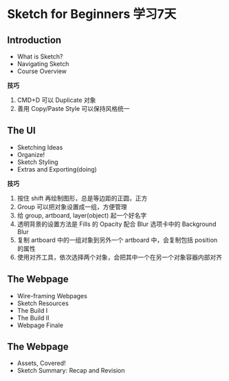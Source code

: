# Sketch for Beginners 学习7天

## Introduction

* What is Sketch?
* Navigating Sketch
* Course Overview

**技巧**

1. CMD+D 可以 Duplicate 对象
2. 善用 Copy/Paste Style 可以保持风格统一

## The UI

* Sketching Ideas
* Organize!
* Sketch Styling
* Extras and Exporting(doing)

**技巧**

1. 按住 shift 再绘制图形，总是等边距的正圆，正方
2. Group 可以把对象设置成一组，方便管理
3. 给 group, artboard, layer(object) 起一个好名字
4. 透明背景的设置方法是 Fills 的 Opacity 配合 Blur 选项卡中的 Background Blur
5. 复制 artboard 中的一组对象到另外一个 artboard 中，会复制包括 position 的属性
6. 使用对齐工具，依次选择两个对象，会把其中一个在另一个对象容器内部对齐

## The Webpage

* Wire-framing Webpages
* Sketch Resources
* The Build I
* The Build II
* Webpage Finale

## The Webpage

* Assets, Covered!
* Sketch Summary: Recap and Revision
